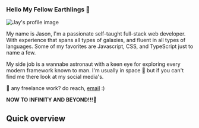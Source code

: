 ### Hello My Fellow Earthlings 👋

![Jay's profile image](https://i.lensdump.com/i/TSQsgT.png)

My name is Jason, I'm a passionate self-taught full-stack web developer. With experience that spans all types of galaxies, and fluent in all types of languages. Some of my favorites are Javascript, CSS,  and TypeScript just to name a few. 

My side job is a wannabe astronaut with a keen eye for exploring every modern framework known to man. I'm usually in space 🔭 but if you can't find me there look at my social media's. 

💼 any freelance work? do reach, [email]() :)

**NOW TO INFINITY AND BEYOND!!!🚀**

## Quick overview



<!--
**Jaysavvy/Jaysavvy** is a ✨ _special_ ✨ repository because its `README.md` (this file) appears on your GitHub profile.



Here are some ideas to get you started:

- 🔭 I’m currently working on ...
- 🌱 I’m currently learning ...
- 👯 I’m looking to collaborate on ...
- 🤔 I’m looking for help with ...
- 💬 Ask me about ...
- 📫 How to reach me: ...
- 😄 Pronouns: ...
- ⚡ Fun fact: ...
-->
